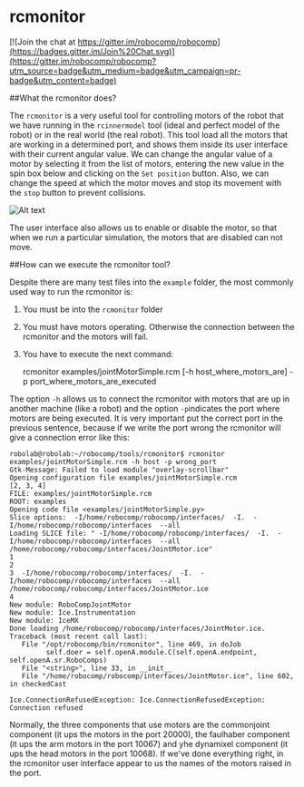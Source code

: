 rcmonitor
===============================

[![Join the chat at https://gitter.im/robocomp/robocomp](https://badges.gitter.im/Join%20Chat.svg)](https://gitter.im/robocomp/robocomp?utm_source=badge&utm_medium=badge&utm_campaign=pr-badge&utm_content=badge)

##What the rcmonitor does?

The `rcmonitor` is a very useful tool for controlling motors of the robot that we have running in the `rcinnermodel` tool (ideal and perfect model of the robot) or in the real world (the real robot). This tool load all the motors that are working in a determined port, and shows them inside its user interface with their current angular value. We can change the angular value of a motor by selecting it from the list of motors, entering the new value in the spin box below and clicking on the `Set position` button. Also, we can change the speed at which the motor moves and stop its movement with the `stop` button to prevent collisions.

![Alt text](https://github.com/robocomp/robocomp/blob/master/tools/rcmonitor/examples/rcmonitor.png)

The user interface also allows us to enable or disable the motor, so that when we run a particular simulation, the motors that are disabled can not move.

##How can we execute the rcmonitor tool?

Despite there are many test files into the `example` folder, the most commonly used way to run the rcmonitor is:

1. You must be into the `rcmonitor` folder
2. You must have motors operating. Otherwise the connection between the rcmonitor and the motors will fail.
3. You have to execute the next command:
    
    rcmonitor examples/jointMotorSimple.rcm [-h host_where_motors_are] -p port_where_motors_are_executed

The option `-h` allows us to connect the rcmonitor with motors that are up in another machine (like a robot) and the option `-p`indicates the port where motors are being executed. It is very important put the correct port in the previous sentence, because if we write the port wrong the rcmonitor will give a connection error like this:

    robolab@robolab:~/robocomp/tools/rcmonitor$ rcmonitor examples/jointMotorSimple.rcm -h host -p wrong_port
    Gtk-Message: Failed to load module "overlay-scrollbar"
    Opening configuration file examples/jointMotorSimple.rcm
    [2, 3, 4]
    FILE: examples/jointMotorSimple.rcm
    ROOT: examples
    Opening code file <examples/jointMotorSimple.py>
    Slice options:  -I/home/robocomp/robocomp/interfaces/  -I.  -I/home/robocomp/robocomp/interfaces  --all
    Loading SLICE file: " -I/home/robocomp/robocomp/interfaces/  -I.  -I/home/robocomp/robocomp/interfaces  --all /home/robocomp/robocomp/interfaces/JointMotor.ice"
    1
    2
    3  -I/home/robocomp/robocomp/interfaces/  -I.  -I/home/robocomp/robocomp/interfaces  --all /home/robocomp/robocomp/interfaces/JointMotor.ice
    4
    New module: RoboCompJointMotor
    New module: Ice.Instrumentation
    New module: IceMX
    Done loading /home/robocomp/robocomp/interfaces/JointMotor.ice.
    Traceback (most recent call last):
       File "/opt/robocomp/bin/rcmonitor", line 469, in doJob
             self.doer = self.openA.module.C(self.openA.endpoint, self.openA.sr.RoboComps)
       File "<string>", line 33, in __init__
       File "/home/robocomp/robocomp/interfaces/JointMotor.ice", line 602, in checkedCast
    
    Ice.ConnectionRefusedException: Ice.ConnectionRefusedException:
    Connection refused
    
Normally, the three components that use motors are the commonjoint component (it ups the motors in the port 20000), the faulhaber component (it ups the arm motors in the port 10067) and yhe dynamixel component (it ups the head motors in the port 10068). If we've done everything right, in the rcmonitor user interface appear to us the names of the motors raised in the port. 
